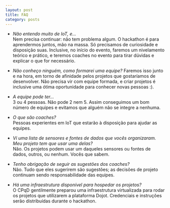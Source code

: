```yaml
---
layout: post
title: FAQ
category: posts
---
```


* *Não entendo muito de IoT, e...*  
   Nem precisa continuar: não tem problema algum. O hackathon é para aprendermos juntos, mão na massa. Só precisamos de curiosidade e disposição suas. Inclusive, no início do evento, faremos um nivelamento teórico e prático, e teremos coaches no evento para tirar dúvidas e explicar o que for necessário.

* *Não conheço ninguém, como formarei uma equipe?*
  Faremos isso junto e na hora, em torno de afinidade pelos projetos que gostaríamos de desenvolver. Não precisa vir com equipe formada, e criar projetos é inclusive uma ótima oportunidade para conhecer novas pessoas :).

 * *A equipe pode ter...*  
   3 ou 4 pessoas. Não pode 2 nem 5. Assim conseguimos um bom número de equipes e evitamos que alguém não se integre a nenhuma.

* *O que são coaches?*  
    Pessoas experientes em IoT que estarão à disposição para ajudar as equipes.

* *Vi uma lista de sensores e fontes de dados que vocês organizaram. Meu projeto tem que usar uma delas?*  
    Não. Os projetos podem usar um daqueles sensores ou fontes de dados, outros, ou nenhum. Vocês que sabem.

* *Tenho obrigação de seguir as sugestões dos coaches?*  
    Não. Tudo que eles sugerirem são sugestões; as decisões de projeto continuam sendo responsabilidade das equipes.

* *Há uma infraestrutura disponível para hospedar os projetos?*  
    O CPqD gentilmente preparou uma infraestrutura virtualizada para rodar os projetos que utilizarem a plataforma Dojot. Credenciais e instruções serão distribuídas durante o hackathon.
